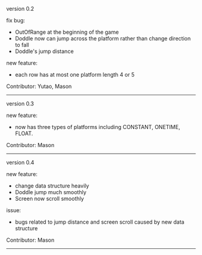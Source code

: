 version 0.2

fix bug:

* OutOfRange at the beginning of the game
* Doddle now can jump across the platform rather than change direction to fall
* Doddle's jump distance

new feature:

* each row has at most one platform length 4 or 5

Contributor: Yutao, Mason 

--------------------------------------------------------

version 0.3

new feature:

* now has three types of platforms including CONSTANT, ONETIME, FLOAT.

Contributor: Mason

--------------------------------------------------------

version 0.4

new feature:

* change data structure heavily
* Doddle jump much smoothly
* Screen now scroll smoothly

issue:

* bugs related to jump distance and screen scroll caused by new data structure


Contributor: Mason

--------------------------------------------------------
